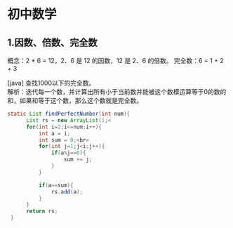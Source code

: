 初中数学
============
1.因数、倍数、完全数
------------
  概念：2 * 6 = 12，2、6 是 12 的因数，12 是 2、6 的倍数。 完全数：6 = 1 + 2 + 3

  [java] 查找1000以下的完全数。<br>
  解析：迭代每一个数，并计算出所有小于当前数并能被这个数模运算等于0的数的和，如果和等于这个数，那么这个数就是完全数。<br>
  ```Java
  static List findPerfectNumber(int num){
        List rs = new ArrayList();<
        for(int i=2;i<=num;i++){
            int a = i;
            int sum = 0;<br>
            for(int j=1;j<i;j++){
                if(a%j==0){
                    sum += j;
                }
            }

            if(a==sum){
                rs.add(a);
            }
        }
        return rs;
   }
  ```